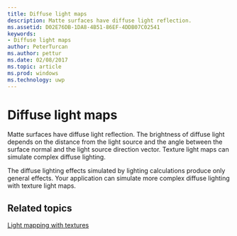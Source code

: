 ---title: Diffuse light mapsdescription: Matte surfaces have diffuse light reflection.ms.assetid: D02E76DB-1DA8-4B51-86EF-4DDB07C02541keywords:- Diffuse light mapsauthor: PeterTurcanms.author: petturms.date: 02/08/2017ms.topic: articlems.prod: windowsms.technology: uwp---# Diffuse light mapsMatte surfaces have diffuse light reflection. The brightness of diffuse light depends on the distance from the light source and the angle between the surface normal and the light source direction vector. Texture light maps can simulate complex diffuse lighting.The diffuse lighting effects simulated by lighting calculations produce only general effects. Your application can simulate more complex diffuse lighting with texture light maps.## <span id="related-topics"></span>Related topics[Light mapping with textures](light-mapping-with-textures.md)  